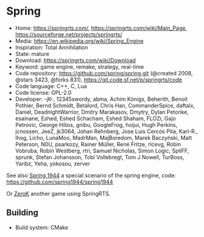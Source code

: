 # Spring

- Home: https://springrts.com/, https://springrts.com/wiki/Main_Page, https://sourceforge.net/projects/springrts/
- Media: https://en.wikipedia.org/wiki/Spring_Engine
- Inspiration: Total Annihilation
- State: mature
- Download: https://springrts.com/wiki/Download
- Keyword: game engine, remake, strategy, real-time
- Code repository: https://github.com/spring/spring.git (@created 2008, @stars 3423, @forks 831), https://git.code.sf.net/p/springrts/code
- Code language: C++, C, Lua
- Code license: GPL-2.0
- Developer: -jK-, 12345swordy, abma, Achim Königs, Beherith, Benoit Pothier, Bernd Schmidt, Betalord, Chris Han, CommanderSpice, daftalx, Daniel, DeadnightWarrior, Dmitry Marakasov, Dmytry, Dylan Petonke, esainane, Eshed, Eshed Schacham, Eshed Shaham, FLOZi, Gajo Petrovic, George Hilios, gnibu, GoogleFrog, hoijui, Hugh Perkins, jcnossen, JeeZ, jk3064, Johan Rehnberg, Jose Luis Cercós Pita, Karl-R., lhog, Licho, LunaMoo, MadrMan, MajBoredom, Marek Baczyński, Matt Peterson, N0U, psarkozy, Rainer Müller, René Fritze, rlcevg, Robin Vobruba, Robin Westberg, rtri, Samuel Nicholas, Simon Logic, SpliFF, sprunk, Stefan Johansson, Tobi Vollebregt, Tom J Nowell, TurBoss, Yaribz, Yeha, yokosou, zerver

See also [Spring 1944](https://spring1944.net/) a special scenario of the spring engine, code: https://github.com/spring1944/spring1944

Or [ZeroK](http://zero-k.info/) another game using SpringRTS.

## Building

- Build system: CMake
